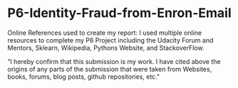 # P6-Identity-Fraud-from-Enron-Email

Online References used to create my report:
I used multiple online resources to complete my P6 Project including the Udacity Forum and Mentors, Sklearn, Wikipedia, Pythons Website, and StackoverFlow.

“I hereby confirm that this submission is my work. I have cited above the origins of any parts of the submission that were taken from Websites, books, forums, blog posts, github repositories, etc."
